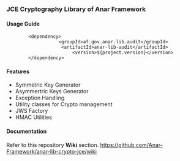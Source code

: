 ### JCE Cryptography Library of Anar Framework

#### Usage Guide

```
		<dependency>
	               <groupId>af.gov.anar.lib.audit</groupId>
	                <artifactId>anar-lib-audit</artifactId>
                        <version>${project.version}</version>
		</dependency>

``` 

#### Features

- Symmetric Key Generator
- Asymmertric Keys Generator
- Exception Handling 
- Utility classes for Crypto management
- JWS Factory
- HMAC Utilities


#### Documentation

Refer to this repository **Wiki** section.
https://github.com/Anar-Framework/anar-lib-crypto-jce/wiki


